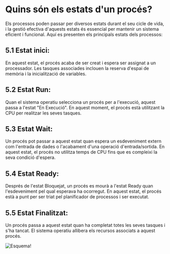 # Quins són els estats d'un procés?

Els processos poden passar per diversos estats durant el seu cicle de vida, i la gestió efectiva d'aquests estats és essencial per mantenir un sistema eficient i funcional. Aquí es presenten els principals estats dels processos:

## 5.1 Estat inici:

En aquest estat, el procés acaba de ser creat i espera ser assignat a un processador.
Les tasques associades inclouen la reserva d'espai de memòria i la inicialització de variables.

## 5.2 Estat Run:

Quan el sistema operatiu selecciona un procés per a l'execució, aquest passa a l'estat "En Execució".
En aquest moment, el procés està utilitzant la CPU per realitzar les seves tasques.

## 5.3 Estat Wait:

Un procés pot passar a aquest estat quan espera un esdeveniment extern com l'entrada de dades o l'acabament d'una operació d'entrada/sortida. En aquest estat, el procés no utilitza temps de CPU fins que es compleixi la seva condició d'espera.

## 5.4 Estat Ready:

Després de l'estat Bloquejat, un procés es mourà a l'estat Ready quan l'esdeveniment pel qual esperava ha ocorregut. En aquest estat, el procés està a punt per ser triat pel planificador de processos i ser executat.

## 5.5 Estat Finalitzat:

Un procés passa a aquest estat quan ha completat totes les seves tasques i s'ha tancat.
El sistema operatiu allibera els recursos associats a aquest procés.

![Esquema!](Estats_d'un_procés.png "Esquema dels estats:")